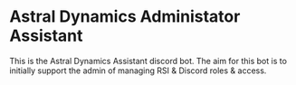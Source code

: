 # Astral Dynamics Administator Assistant

This is the Astral Dynamics Assistant discord bot. The aim for this bot is to initially support the admin of managing RSI & Discord roles & access.
